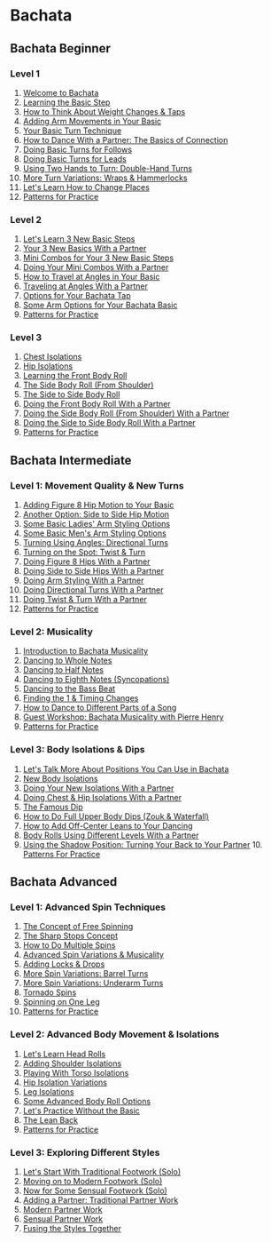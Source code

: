 # **Bachata**

## Bachata Beginner

### Level 1

1. <a href="./beginner-L1/Intro.md">Welcome to Bachata</a>
2. <a href="./beginner-L1/Basic_step.md">Learning the Basic Step</a>
3. <a href="./beginner-L1/Weight_changes_and_tap.md">How to Think About Weight Changes & Taps</a>
4. <a href="./beginner-L1/Arm_movements.md">Adding Arm Movements in Your Basic</a>
5. <a href="./beginner-L1/Basic_turn_technique.md">Your Basic Turn Technique</a>
6. <a href="./beginner-L1/Dance_with_partner.md">How to Dance With a Partner: The Basics of Connection</a>
7. <a href="./beginner-L1/Basic_turns.md">Doing Basic Turns for Follows</a>
8. <a href="./beginner-L1/Basic_turns_leads.md">Doing Basic Turns for Leads</a>
9. <a href="./beginner-L1/Two_hands_turn.md">Using Two Hands to Turn: Double-Hand Turns</a>
10. <a href="./beginner-L1/More_turns.md">More Turn Variations: Wraps & Hammerlocks</a>
11. <a href="./beginner-L1/Change_places.md">Let's Learn How to Change Places</a>
12. <a href="./beginner-L1/Patterns.md">Patterns for Practice</a>

### Level 2

1. <a href="./beginner-L2/1_nwBasic_steps.md">Let's Learn 3 New Basic Steps</a>
2. <a href="./beginner-L2/2_nwBasic_wPartner.md">Your 3 New Basics With a Partner</a>
3. <a href="./beginner-L2/3_mnCombos.md">Mini Combos for Your 3 New Basic Steps</a>
4. <a href="./beginner-L2/4_mnCombos_wPartner.md">Doing Your Mini Combos With a Partner</a>
5. <a href="./beginner-L2/5_Travel_and_angles.md">How to Travel at Angles in Your Basic</a>
6. <a href="./beginner-L2/6_Traveling_angles_wPartner.md">Traveling at Angles With a Partner</a>
7. <a href="./beginner-L2/7_Opts_BachataTap.md">Options for Your Bachata Tap</a>
8. <a href="./beginner-L2/8_Arm_opts.md">Some Arm Options for Your Bachata Basic</a>
9. <a href="./beginner-L2/9_Patterns.md">Patterns for Practice</a>

### Level 3

1. <a href="./beginner-L3/1_Chest_isolations.md">Chest Isolations</a>
2. <a href="./beginner-L3/2_Hip_isolations.md">Hip Isolations</a>
3. <a href="./beginner-L3/3_Learning_frntBodyRoll.md">Learning the Front Body Roll</a>
4. <a href="./beginner-L3/4_Side_BodyRoll.md">The Side Body Roll (From Shoulder)</a>
5. <a href="./beginner-L3/5_s2s_BodyRoll.md">The Side to Side Body Roll</a>
6. <a href="./beginner-L3/6_Front_BodyRoll_wPartner.md">Doing the Front Body Roll With a Partner</a>
7. <a href="./beginner-L3/7_doing_sideBodyRoll_wPartner.md">Doing the Side Body Roll (From Shoulder) With a Partner</a>
8. <a href="./beginner-L3/8_s2s_sideBoryRoll_wPartner.md">Doing the Side to Side Body Roll With a Partner</a>
9. <a href="./beginner-L3/9_Patterns.md">Patterns for Practice</a>

## Bachata Intermediate

### Level 1: Movement Quality & New Turns

1. <a href="./intermediate-L1/1_Fig8_HipMotion.md">Adding Figure 8 Hip Motion to Your Basic</a>
2. <a href="./intermediate-L1/2_s2s_HipMotion.md">Another Option: Side to Side Hip Motion</a>
3. <a href="./intermediate-L1/3_basicLadies_armStyling.md">Some Basic Ladies' Arm Styling Options</a>
4. <a href="./intermediate-L1/4_basicMen_armStyling.md">Some Basic Men's Arm Styling Options</a>
5. <a href="./intermediate-L1/5_Turning_angles.md">Turning Using Angles: Directional Turns</a>
6. <a href="./intermediate-L1/6_Turning_Spot.md">Turning on the Spot: Twist & Turn</a>
7. <a href="./intermediate-L1/7_dngFig8_Hips_wPartner.md">Doing Figure 8 Hips With a Partner</a>
8. <a href="./intermediate-L1/8_dng_s2s_Hips_wPartner.md">Doing Side to Side Hips With a Partner</a>
9. <a href="./intermediate-L1/9_dngArmStyling_wPartner.md">Doing Arm Styling With a Partner</a>
10. <a href="./intermediate-L1/10_dngDirectional_Turns_wPartner.md">Doing Directional Turns With a Partner</a>
11. <a href="./intermediate-L1/11_dngTwistTurn_Partnerwork.md">Doing Twist & Turn With a Partner</a>
12. <a href="./intermediate-L1/12_Patterns.md">Patterns for Practice</a>

### Level 2: Musicality

1. <a href="./intermediate-L2/1_Bachata_musicality.md">Introduction to Bachata Musicality</a>
2. <a href="./intermediate-L2/2_dncing_WholesNotes.md">Dancing to Whole Notes</a>
3. <a href="./intermediate-L2/3_dncng_HalfNotes.md">Dancing to Half Notes</a>
4. <a href="./intermediate-L2/4_dncng_EighthNotes.md">Dancing to Eighth Notes (Syncopations)</a>
5. <a href="./intermediate-L2/5_dncng_BassBeat.md">Dancing to the Bass Beat</a>
6. <a href="./intermediate-L2/6_finding1_TimingChanges.md">Finding the 1 & Timing Changes</a>
7. <a href="./intermediate-L2/7_dncDifferent_partsSong.md">How to Dance to Different Parts of a Song</a>
8. <a href="./intermediate-L2/8_musicality_wPierreHenrry.md">Guest Workshop: Bachata Musicality with Pierre Henry</a>
9. <a href="./intermediate-L2/9_Patterns.md">Patterns for Practice</a>

### Level 3: Body Isolations & Dips

1. <a href="./intermediate-L3/1_position_inBachata.md">Let's Talk More About Positions You Can Use in Bachata</a>
2. <a href="./intermediate-L3/2_nwBodyIsolations.md">New Body Isolations</a>
3. <a href="./intermediate-L3/3_nwIsolations_wPartner.md">Doing Your New Isolations With a Partner</a>
4. <a href="./intermediate-L3/4_Chest_HipIsolations_wPartner.md">Doing Chest & Hip Isolations With a Partner</a>
5. <a href="./intermediate-L3/5_Famous_Dip.md">The Famous Dip</a>
6. <a href="./intermediate-L3/6_How2do_FullUpperBodyDips.md">How to Do Full Upper Body Dips (Zouk & Waterfall)</a>
7. <a href="./intermediate-L3/7_How2_addOff-Center_Leans.md">How to Add Off-Center Leans to Your Dancing</a>
8. <a href="./intermediate-L3/8_BodyRolls_useDiffLvls.md">Body Rolls Using Different Levels With a Partner</a>
9. <a href="./intermediate-L3/9_ShadowPosition.md">Using the Shadow Position: Turning Your Back to Your Partner</a>
10.<a href="./intermediate-L3/10_Patterns.md"> Patterns For Practice</a>

## Bachata Advanced

### Level 1: Advanced Spin Techniques

1. <a href="./advanced-L1/1_Cncpt_FreeSpinning.md">The Concept of Free Spinning<a>
2. <a href="./advanced-L1/2_SharpStopsTurning.md">The Sharp Stops Concept<a>
3. <a href="./advanced-L1/3_doMultiple_Spins.md">How to Do Multiple Spins<a>
4. <a href="./advanced-L1/4_Spin_Variations.md">Advanced Spin Variations & Musicality<a>
5. <a href="./advanced-L1/5_adding_LocksDrops.md">Adding Locks & Drops<a>
6. <a href="./advanced-L1/6_moreSpin_variations.md">More Spin Variations: Barrel Turns<a>
7. <a href="./advanced-L1/7_mSV_UnderarmTurn.md">More Spin Variations: Underarm Turns<a>
8. <a href="./advanced-L1/8_Tornado_Spins.md">Tornado Spins<a>
9. <a href="./advanced-L1/9_Spinning_OneLeg.md">Spinning on One Leg<a>
10. <a href="./advanced-L1/10_Patterns.md">Patterns for Practice<a>

### Level 2: Advanced Body Movement & Isolations

1. <a href="./advanced-L2/1_Head_Rolls.md">Let's Learn Head Rolls</a>
2. <a href="./advanced-L2/2_addShoulder_isolations.md">Adding Shoulder Isolations</a>
3. <a href="./advanced-L2/3_plyng_wTorsoIsolations.md">Playing With Torso Isolations</a>
4. <a href="./advanced-L2/4_Hip_Isolations_variations.md">Hip Isolation Variations</a>
5. <a href="./advanced-L2/5_Leg_Isolations.md">Leg Isolations</a>
6. <a href="./advanced-L2/6_Lowering_wMultipleRolls.md">Some Advanced Body Roll Options</a>
7. <a href="./advanced-L2/7_Stationary_Isolation_Practice.md">Let's Practice Without the Basic</a>
8. <a href="./advanced-L2/8_Lean_Back.md">The Lean Back</a>
9. <a href="./advanced-L2/9_Patterns.md">Patterns for Practice</a>

### Level 3: Exploring Different Styles

1. <a href="./advanced-L3/1_Traditional_footwork.md">Let's Start With Traditional Footwork (Solo)</a>
2. <a href="./advanced-L3/2_Modern_footwork.md">Moving on to Modern Footwork (Solo)</a>
3. <a href="./advanced-L3/3_Sensual_footwork.md">Now for Some Sensual Footwork (Solo)</a>
4. <a href="./advanced-L3/4_Traditional_partnerwork.md">Adding a Partner: Traditional Partner Work</a>
5. <a href="./advanced-L3/5_Modern_partnerwork.md">Modern Partner Work</a>
6. <a href="./advanced-L3/6_Sensual_partnerwork.md">Sensual Partner Work</a>
7. <a href="./advanced-L3/7_FusingStyles_Together.md">Fusing the Styles Together</a>

